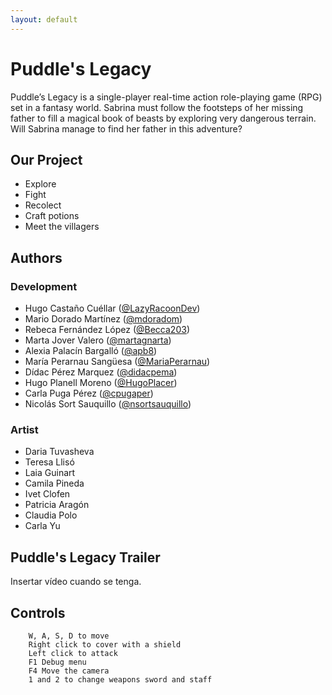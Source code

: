 ```yaml
---
layout: default
---
```


# Puddle's Legacy

Puddle’s Legacy is a single-player real-time action role-playing game (RPG) set in a fantasy world. Sabrina must follow the footsteps of her missing father to fill a magical book of beasts by exploring very dangerous terrain. Will Sabrina manage to find her father in this adventure?

[](img/GameTitle.png)


## Our Project

- Explore
- Fight
- Recolect
- Craft potions
- Meet the villagers

## Authors

### Development

- Hugo Castaño Cuéllar ([@LazyRacoonDev](https://github.com/LazyRacoonDev))
- Mario Dorado Martínez ([@mdoradom](https://www.github.com/mdoradom))
- Rebeca Fernández López ([@Becca203](https://github.com/Becca203))
- Marta Jover Valero ([@martagnarta](https://www.github.com/martagnarta))
- Alexia Palacín Bargalló ([@apb8](https://www.github.com/apb8))
- María Perarnau Sangüesa ([@MariaPerarnau](https://github.com/MariaPerarnau))
- Dídac Pérez Marquez ([@didacpema](https://github.com/didacpema))
- Hugo Planell Moreno ([@HugoPlacer](https://github.com/HugoPlacer))
- Carla Puga Pérez ([@cpugaper](https://github.com/cpugaper))
- Nicolás Sort Sauquillo ([@nsortsauquillo](https://www.github.com/nsortsauquillo))

### Artist

- Daria Tuvasheva
- Teresa Llisó
- Laia Guinart
- Camila Pineda
- Ivet Clofen
- Patricia Aragón
- Claudia Polo
- Carla Yu

## Puddle's Legacy Trailer

Insertar vídeo cuando se tenga.

## Controls

```
    W, A, S, D to move
    Right click to cover with a shield
    Left click to attack
    F1 Debug menu
    F4 Move the camera
    1 and 2 to change weapons sword and staff
```
